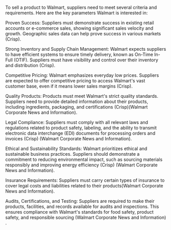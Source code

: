 To sell a product to Walmart, suppliers need to meet several criteria and requirements. Here are the key parameters Walmart is interested in:

Proven Success: Suppliers must demonstrate success in existing retail accounts or e-commerce sales, showing significant sales velocity and growth. Geographic sales data can help prove success in various markets​ (Crisp)​.

Strong Inventory and Supply Chain Management: Walmart expects suppliers to have efficient systems to ensure timely delivery, known as On-Time In-Full (OTIF). Suppliers must have visibility and control over their inventory and distribution​ (Crisp)​.

Competitive Pricing: Walmart emphasizes everyday low prices. Suppliers are expected to offer competitive pricing to access Walmart's vast customer base, even if it means lower sales margins​ (Crisp)​.

Quality Products: Products must meet Walmart's strict quality standards. Suppliers need to provide detailed information about their products, including ingredients, packaging, and certifications​ (Crisp)​​ (Walmart Corporate News and Information)​.

Legal Compliance: Suppliers must comply with all relevant laws and regulations related to product safety, labeling, and the ability to transmit electronic data interchange (EDI) documents for processing orders and invoices​ (Crisp)​​ (Walmart Corporate News and Information)​.

Ethical and Sustainability Standards: Walmart prioritizes ethical and sustainable business practices. Suppliers should demonstrate a commitment to reducing environmental impact, such as sourcing materials responsibly and improving energy efficiency​ (Crisp)​​ (Walmart Corporate News and Information)​.

Insurance Requirements: Suppliers must carry certain types of insurance to cover legal costs and liabilities related to their products​ (Walmart Corporate News and Information)​.

Audits, Certifications, and Testing: Suppliers are required to make their products, facilities, and records available for audits and inspections. This ensures compliance with Walmart's standards for food safety, product safety, and responsible sourcing​ (Walmart Corporate News and Information)​.

